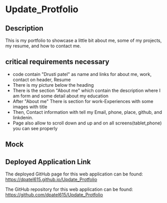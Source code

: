 # Update_Protfolio

## Description

This is my portfolio to showcase a little bit about me, some of my projects, my resume, and how to contact me.

## critical requirements necessary

  * code contain "Drusti patel" as name and links for about me, work, contact on header, Resume
  * There is my picture below the heading
  * There is the section "About me" which contain the description where I am form and some detail about my education
  * After "About me" There is section for work-Experiences with some images with title
  * Then, Contact information with tell my Email, phone, place, github, and linkdenin.
  * Page also allow to scroll down and up and on all screens(tablet,phone) you can see properly

## Mock 


## Deployed Application Link

The deployed GitHub page for this web application can be found:  https://dpatel615.github.io/Update_Protfolio

The GitHub repository for this web application can be found: https://github.com/dpatel615/Update_Protfolio
